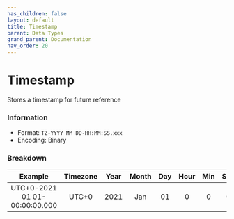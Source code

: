 ```yaml
---
has_children: false
layout: default
title: Timestamp
parent: Data Types
grand_parent: Documentation
nav_order: 20
---
```


# Timestamp
Stores a timestamp for future reference

### Information
- Format: `TZ-YYYY MM DD-HH:MM:SS.xxx`
- Encoding: Binary

### Breakdown

|Example|Timezone|Year|Month|Day|Hour|Min|Sec|extended|
|:---:|:---:|:---:|:---:|:---:|:---:|:---:|:---:|:---:|
|UTC+0-2021 01 01-00:00:00.000 |UTC+0|2021|Jan|01|0|0|0|000|
